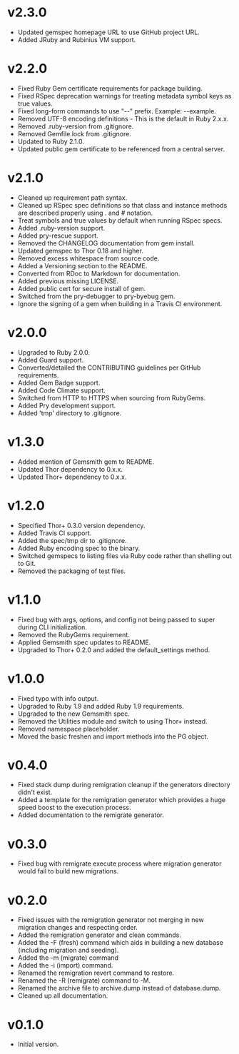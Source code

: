 # v2.3.0

* Updated gemspec homepage URL to use GitHub project URL.
* Added JRuby and Rubinius VM support.

# v2.2.0

* Fixed Ruby Gem certificate requirements for package building.
* Fixed RSpec deprecation warnings for treating metadata symbol keys as true values.
* Fixed long-form commands to use "--" prefix. Example: --example.
* Removed UTF-8 encoding definitions - This is the default in Ruby 2.x.x.
* Removed .ruby-version from .gitignore.
* Removed Gemfile.lock from .gitignore.
* Updated to Ruby 2.1.0.
* Updated public gem certificate to be referenced from a central server.

# v2.1.0

* Cleaned up requirement path syntax.
* Cleaned up RSpec spec definitions so that class and instance methods are described properly using . and # notation.
* Treat symbols and true values by default when running RSpec specs.
* Added .ruby-version support.
* Added pry-rescue support.
* Removed the CHANGELOG documentation from gem install.
* Updated gemspec to Thor 0.18 and higher.
* Removed excess whitespace from source code.
* Added a Versioning section to the README.
* Converted from RDoc to Markdown for documentation.
* Added previous missing LICENSE.
* Added public cert for secure install of gem.
* Switched from the pry-debugger to pry-byebug gem.
* Ignore the signing of a gem when building in a Travis CI environment.

# v2.0.0

* Upgraded to Ruby 2.0.0.
* Added Guard support.
* Converted/detailed the CONTRIBUTING guidelines per GitHub requirements.
* Added Gem Badge support.
* Added Code Climate support.
* Switched from HTTP to HTTPS when sourcing from RubyGems.
* Added Pry development support.
* Added 'tmp' directory to .gitignore.

# v1.3.0

* Added mention of Gemsmith gem to README.
* Updated Thor dependency to 0.x.x.
* Updated Thor+ dependency to 0.x.x.

# v1.2.0

* Specified Thor+ 0.3.0 version dependency.
* Added Travis CI support.
* Added the spec/tmp dir to .gitignore.
* Added Ruby encoding spec to the binary.
* Switched gemspecs to listing files via Ruby code rather than shelling out to Git.
* Removed the packaging of test files.

# v1.1.0

* Fixed bug with args, options, and config not being passed to super during CLI initialization.
* Removed the RubyGems requirement.
* Applied Gemsmith spec updates to README.
* Upgraded to Thor+ 0.2.0 and added the default_settings method.

# v1.0.0

* Fixed typo with info output.
* Upgraded to Ruby 1.9 and added Ruby 1.9 requirements.
* Upgraded to the new Gemsmith spec.
* Removed the Utilities module and switch to using Thor+ instead.
* Removed namespace placeholder.
* Moved the basic freshen and import methods into the PG object.

# v0.4.0

* Fixed stack dump during remigration cleanup if the generators directory didn't exist.
* Added a template for the remigration generator which provides a huge speed boost to the execution process.
* Added documentation to the remigrate generator.

# v0.3.0

* Fixed bug with remigrate execute process where migration generator would fail to build new migrations.

# v0.2.0

* Fixed issues with the remigration generator not merging in new migration changes and respecting order.
* Added the remigration generator and clean commands.
* Added the -F (fresh) command which aids in building a new database (including migration and seeding).
* Added the -m (migrate) command
* Added the -i (import) command.
* Renamed the remigration revert command to restore.
* Renamed the -R (remigrate) command to -M.
* Renamed the archive file to archive.dump instead of database.dump.
* Cleaned up all documentation.

# v0.1.0

* Initial version.
